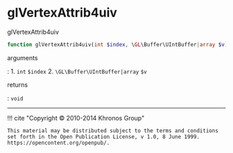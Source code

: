 # glVertexAttrib4uiv
glVertexAttrib4uiv

```php
function glVertexAttrib4uiv(int $index, \GL\Buffer\UIntBuffer|array $v) : void
```

arguments

:    1. `int` `$index` 
    2. `\GL\Buffer\UIntBuffer|array` `$v` 

returns

:    `void` 

---
     

!!! cite "Copyright © 2010-2014 Khronos Group"

    This material may be distributed subject to the terms and conditions set forth in the Open Publication License, v 1.0, 8 June 1999. https://opencontent.org/openpub/.